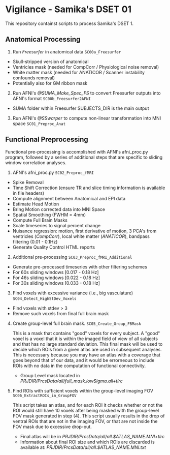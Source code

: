 # Vigilance - Samika's DSET 01

This repository containst scripts to process Samika's DSET 1. 

## Anatomical Processing

1. Run _Freesurfer_ in anatomical data `SC00a_Freesurfer`
  * Skull-stripped version of anatomical
  * Ventricles mask (needed for CompCorr / Physiological noise removal)
  * White matter mask (needed for ANATICOR / Scanner instability confounds removal)
  * Potentially also for GM ribbon mask 

2. Run AFNI's _@SUMA_Make_Spec_FS_ to convert Freesurfer outputs into AFNI's format `SC00b_Freesurfer2AFNI`
  * SUMA folder within Freesurfer SUBJECTS_DIR is the main output

3. Run AFNI's _@SSwarper_ to compute non-linear transformation into MNI space `SC01_Preproc_Anat`

## Functional Preprocessing

Functional pre-processing is accomplished with AFNI's afni_proc.py program, followed by a series of additional steps that are specific to sliding window correlation analyses. 

1. AFNI's afni_proc.py `SC02_Preproc_fMRI`
  * Spike Removal
  * Time Shift Correction (ensure TR and slice timing information is available in file headers)
  * Compute alignment between Anatomical and EPI data
  * Estimate Head Motion
  * Bring Motion corrected data into MNI Space
  * Spatial Smoothing (FWHM = 4mm)
  * Compute Full Brain Masks
  * Scale timeseries to signal percent change
  * Nuisance regression: motion, first derivative of motion, 3 PCA's from ventricles (_CompCorr_), local white matter (_ANATICOR_), bandpass filtering (0.01 - 0.1Hz)
  * Generate Quality Control HTML reports
  
2. Additional pre-processing `SC03_Preproc_fMRI_Additional`
  * Generate pre-processed timeseries with other filtering schemes
  * For 60s sliding windows [0.017 - 0.18 Hz]
  * For 46s sliding windows [0.022 - 0.18 Hz]
  * For 30s sliding windows [0.033 - 0.18 Hz]
  
3. Find voxels with excessive variance (i.e., big vasculature) `SC04_Detect_HighStDev_Voxels`
  * Find voxels with stdev > 3
  * Remove such voxels from final full brain mask
  
4. Create group-level full brain mask. `SC05_Create_Group_FBMask`

   This is a mask that contains "good" voxels for every subject. A "good" voxel is a voxel that it is within the imaged field of view of all subjects and that has no large standard deviation. This final mask will be used to decide which ROIs from a given atlas are used in subsequent analyses. This is necessary because you may have an atlas with a coverage that goes beyond that of our data, and it would be errorneous to include ROIs with no data in the computation of functional connectivity.
   * Group Level mask located in *PRJDIR/PrcsData/all/full_mask.lowSigma.all+tlrc*
   
5. Find ROIs with sufficient voxels within the group-level imaging FOV `SC06_ExtractROIs_in_GroupFOV`

   This script takes an atlas, and for each ROI it checks whether or not the ROI would still have 10 voxels after being masked with the group-level FOV mask generated in step (4). This script usually results in the drop of ventral ROIs that are not in the imaging FOV, or that are not inside the FOV mask due to excessive drop-out. 
   
   * Final atlas will be in *PRJDIR/PrcsData/all/all.$ATLAS_NAME.MNI+tlrc*
   * Information about final ROI size and which ROIs are discarded is available at: *PRJDIR/PrcsData/all/all.$ATLAS_NAME.MNI.txt*
   

